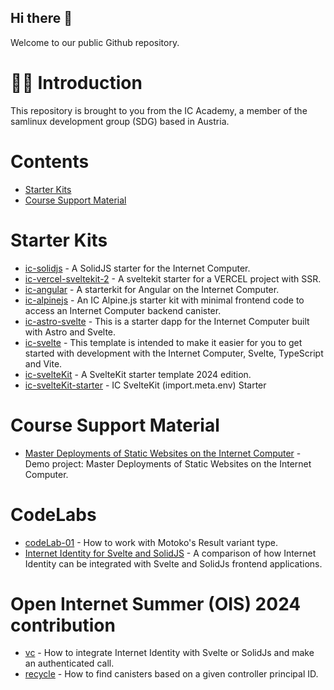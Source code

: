 ## Hi there 👋
Welcome to our public Github repository.

# 🙋‍♀️ Introduction
This repository is brought to you from the IC Academy, a member of the samlinux development group (SDG) based in Austria.

# Contents

- [Starter Kits](#starter-kits)
- [Course Support Material](#course-support-material)

# Starter Kits

- [ic-solidjs](https://github.com/samlinux-development/ic-solidjs) - A SolidJS starter for the Internet Computer.
- [ic-vercel-sveltekit-2](https://github.com/samlinux-development/ic-vercel-sveltekit-2) - A sveltekit starter for a VERCEL project with SSR.
- [ic-angular](https://github.com/samlinux-development/ic-angular) - A starterkit for Angular on the Internet Computer.
- [ic-alpinejs](https://github.com/samlinux-development/ic-alpinejs) - An IC Alpine.js starter kit with minimal frontend code to access an Internet Computer backend canister.
- [ic-astro-svelte](https://github.com/samlinux-development/ic-astro-svelte) - This is a starter dapp for the Internet Computer built with Astro and Svelte.
- [ic-svelte](https://github.com/samlinux-development/ic-svelte) - This template is intended to make it easier for you to get started with development with the Internet Computer, Svelte, TypeScript and Vite.
- [ic-svelteKit](https://github.com/samlinux-development/ic-sveltekit) - A SvelteKit starter template 2024 edition.
- [ic-svelteKit-starter](https://github.com/samlinux-development/ic-sveltekit-starter) - IC SvelteKit (import.meta.env) Starter

# Course Support Material
- [Master Deployments of Static Websites on the Internet Computer](https://github.com/samlinux-development/c-02) - Demo project: Master Deployments of Static Websites on the Internet Computer.

# CodeLabs
- [codeLab-01](https://github.com/samlinux-development/codeLab-01) - How to work with Motoko's Result variant type.
- [Internet Identity for Svelte and SolidJS](https://github.com/samlinux-development/vc) - A comparison of how Internet Identity can be integrated with Svelte and SolidJs frontend applications.

# Open Internet Summer (OIS) 2024 contribution
- [vc](https://github.com/samlinux-development/vc) - How to integrate Internet Identity with Svelte or SolidJs and make an authenticated call.
- [recycle](https://github.com/samlinux-development/recycle) - How to find canisters based on a given controller principal ID.
